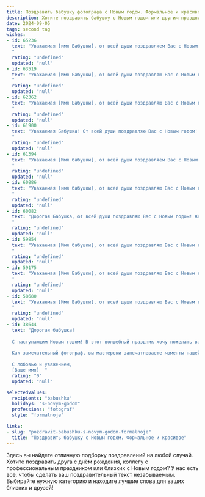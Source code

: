 ```yaml
---
title: Поздравить бабушку фотографа с Новым годом. Формальное и красивое
description: Хотите поздравить бабушку с Новым годом или другим праздником? Наш ИИ создаст незабываемое поздравление, а вы обязательно выделитесь среди других.  
date: 2024-09-05
tags: second tag
wishes:
- id: 65236
  text: "Уважаемая [имя Бабушки], от всей души поздравляем Вас с Новым годом! Желаем Вам крепкого здоровья, семейного благополучия и творческих успехов в Вашей любимой профессии фотографа. Пусть новый год принесет Вам много радостных моментов, ярких кадров и вдохновения!
  "
  rating: "undefined"
  updated: "null"
- id: 63519
  text: "Уважаемая [Имя Бабушки], от всей души поздравляю Вас с Новым годом! Пусть грядущий год будет полон ярких мгновений, вдохновения и творческих успехов. Желаю Вам крепкого здоровья, семейного благополучия и радости от каждого щелчка затвора фотоаппарата. Пусть Ваши снимки продолжают дарить миру красоту и тепло!
  "
  rating: "undefined"
  updated: "null"
- id: 62362
  text: "Уважаемая [Имя Бабушки], от всей души поздравляю Вас с Новым годом! Пусть этот год подарит Вам множество ярких моментов, теплых встреч и, конечно же,  вдохновения для новых фотографических шедевров. Желаю Вам  крепкого здоровья,  творческих успехов и  огромного счастья!
  "
  rating: "undefined"
  updated: "null"
- id: 61900
  text: "Уважаемая Бабушка! От всей души поздравляю Вас с Новым годом! Желаю Вам крепкого здоровья, семейного благополучия и творческих успехов в Вашей непростой, но такой прекрасной профессии - фотографии. Пусть Новый год принесет много ярких моментов и вдохновения, а снимки, сделанные Вами, будут радовать Вас и Ваших близких!
  "
  rating: "undefined"
  updated: "null"
- id: 61394
  text: "Уважаемая [Имя бабушки], от всей души поздравляем Вас с Новым годом! Желаем Вам крепкого здоровья, ярких эмоций и, конечно же, вдохновения для новых творческих фотографий. Пусть Новый год принесет Вам множество счастливых мгновений, которые Вы сможете запечатлеть в своих снимках.
  "
  rating: "undefined"
  updated: "null"
- id: 60886
  text: "Уважаемая [имя бабушки], от всей души поздравляю Вас с Новым годом! Желаю Вам крепкого здоровья, процветания и ярких эмоций в новом году. Пусть он подарит Вам новые творческие идеи и вдохновение, а Ваши фотографии будут радовать всех своим теплом и красотой. С Новым годом!
  "
  rating: "undefined"
  updated: "null"
- id: 60082
  text: "Дорогая Бабушка, от всей души поздравляю Вас с Новым годом! Желаю Вам крепкого здоровья, семейного тепла и, конечно же, вдохновения для новых творческих свершений. Пусть Новый год принесет Вам много радости, ярких моментов и прекрасных фотографий, которые Вы будете с трепетом хранить в памяти.
  "
  rating: "undefined"
  updated: "null"
- id: 59854
  text: "Уважаемая [Имя бабушки], от всей души поздравляю Вас с Новым годом! Желаю Вам крепкого здоровья, светлых эмоций, ярких впечатлений и, конечно же,  новых интересных сюжетов для Вашего фотообъектива. Пусть Новый год принесет Вам  радость, вдохновение и множество счастливых моментов!
  "
  rating: "undefined"
  updated: "null"
- id: 59175
  text: "Уважаемая [Имя Бабушки], от всей души поздравляю Вас с Новым годом! Желаю Вам крепкого здоровья, семейного благополучия и, конечно,  ярких, незабываемых кадров в новом году. Пусть каждый день будет наполнен радостью, теплом и светом!
  "
  rating: "undefined"
  updated: "null"
- id: 58680
  text: "Уважаемая [Имя Бабушки], от всей души поздравляю Вас с Новым годом! Желаю Вам крепкого здоровья, благополучия и творческих успехов в любимом деле фотографии. Пусть Новый год принесет Вам много ярких моментов, запечатленных на пленке Вашего таланта!
  "
  rating: "undefined"
  updated: "null"
- id: 38644
  text: "Дорогая бабушка!
  
  С наступающим Новым годом! В этот волшебный праздник хочу пожелать вам крепкого здоровья, счастья и благополучия. Пусть в вашем сердце всегда живет тепло и свет, а каждый новый день приносит радость и вдохновение.
  
  Как замечательный фотограф, вы мастерски запечатлеваете моменты нашей жизни, и пусть в наступающем году на вашем пути будет как можно больше ярких и живописных кадров. Пусть ваши творения продолжают вдохновлять и радовать всех вокруг.
  
  С любовью и уважением,
  [Ваше имя]  "
  rating: "0"
  updated: "null"

selectedValues:
  recipients: "babushku"
  holidays: "s-novym-godom"
  professions: "fotograf"
  style: "formalnoje"

links:
- slug: "pozdravit-babushku-s-novym-godom-formalnoje"
  title: "Поздравить бабушку с Новым годом. Формальное и красивое"
---
```


Здесь вы найдете отличную подборку поздравлений на любой случай. 
Хотите поздравить друга с днём рождения, коллегу с профессиональным праздником или близких с Новым годом? У нас есть всё, чтобы сделать ваш поздравительный текст незабываемым. Выбирайте нужную категорию и находите лучшие слова для ваших близких и друзей!
